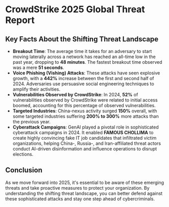 # CrowdStrike 2025 Global Threat Report

## Key Facts About the Shifting Threat Landscape

* **Breakout Time**: The average time it takes for an adversary to start moving laterally across a network has reached an all-time low in the past year, dropping to **48 minutes**. The fastest breakout time observed was a mere **51 seconds**.
* **Voice Phishing (Vishing) Attacks**: These attacks have seen explosive growth, with a **442%** increase between the first and second half of 2024. Adversaries use persuasive social engineering techniques to amplify their activities.
* **Vulnerabilities Observed by CrowdStrike**: In 2024, **52%** of vulnerabilities observed by CrowdStrike were related to initial access boomed, accounting for this percentage of observed vulnerabilities.
* **Targeted Industries**: China-nexus activity surged **150%** overall, with some targeted industries suffering **200% to 300%** more attacks than the previous year.
* **Cyberattack Campaigns**: GenAI played a pivotal role in sophisticated cyberattack campaigns in 2024. It enabled **FAMOUS CHOLLIMA** to create highly convincing fake IT job candidates that infiltrated victim organizations, helping China-, Russia-, and Iran-affiliated threat actors conduct AI-driven disinformation and influence operations to disrupt elections.

## Conclusion

As we move forward into 2025, it's essential to be aware of these emerging threats and take proactive measures to protect your organization. By understanding the shifting threat landscape, you can better defend against these sophisticated attacks and stay one step ahead of cybercriminals.